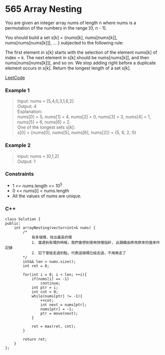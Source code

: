 # 565 Array Nesting

You are given an integer array nums of length n where nums is a permutation of the numbers in the range [0, n - 1].

You should build a set s[k] = {nums[k], nums[nums[k]], nums[nums[nums[k]]], ... } subjected to the following rule:

The first element in s[k] starts with the selection of the element nums[k] of index = k.
The next element in s[k] should be nums[nums[k]], and then nums[nums[nums[k]]], and so on.
We stop adding right before a duplicate element occurs in s[k].
Return the longest length of a set s[k].
 
[LeetCode](https://leetcode.cn/problems/array-nesting/)

### Example 1

>Input: nums = [5,4,0,3,1,6,2]  
Output: 4  
Explanation:   
nums[0] = 5, nums[1] = 4, nums[2] = 0, nums[3] = 3, nums[4] = 1, nums[5] = 6, nums[6] = 2.  
One of the longest sets s[k]:  
s[0] = {nums[0], nums[5], nums[6], nums[2]} = {5, 6, 2, 0}  

### Example 2

>Input: nums = [0,1,2]  
Output: 1  

### Constraints

* 1 <= nums.length <= 10<sup>5<sup>
* 0 <= nums[i] < nums.length
* All the values of nums are unique.

### C++ 

```
class Solution {
public:
    int arrayNesting(vector<int>& nums) {
        /*
            有多個環，找出最長的環
            1. 當遇到有環的時候，我們會想到使用快慢指針, 此題藉由修改原來的值來作記錄
            2. 記下曾經走過的點，代表這個環已經走過，不用再走了
        */
        int&& len = nums.size();
        int ret = 0;

        for(int i = 0; i < len; ++i){
            if(nums[i] == -1)
                continue;
            int ptr = i;
            int cnt = 0;
            while(nums[ptr] != -1){
                ++cnt;
                int next = nums[ptr];
                nums[ptr] = -1;
                ptr = move(next);
            }

            ret = max(ret, cnt);
        }

        return ret;
    }
};
```